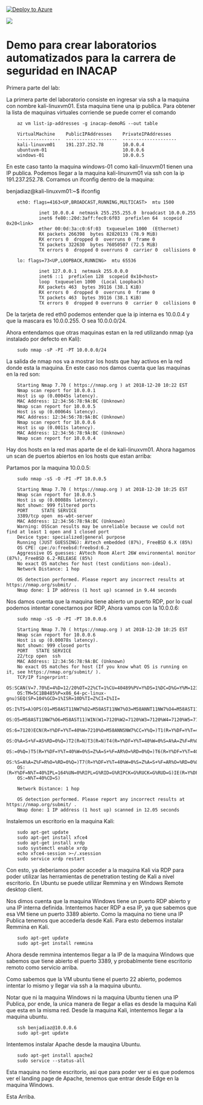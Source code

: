 [![Deploy to Azure](http://azuredeploy.net/deploybutton.png)](https://azuredeploy.net/)

<a href="http://armviz.io/#/?load=https://raw.githubusercontent.com/benjadiaz87/inacap/blob/master/azuredeploy.json" target="_blank">
  <img src="http://armviz.io/visualizebutton.png"/>
</a>

Demo para crear laboratorios automatizados para la carrera de seguridad en INACAP
====================

Primera parte del lab:

La primera parte del laboratorio consiste en ingresar via ssh a la maquina con nombre kali-linuxvm01. Esta maquina tiene una ip publica. Para obtener la lista de maquinas virtuales corriende se puede correr el comando 

        az vm list-ip-addresses -g inacap-demoRG --out table

        VirtualMachine    PublicIPAddresses    PrivateIPAddresses
        ----------------  -------------------  --------------------
        kali-linuxvm01    191.237.252.78       10.0.0.4
        ubuntuvm-01                            10.0.0.6
        windows-01                             10.0.0.5

En este caso tanto la maquina windows-01 como kali-linuxvm01 tienen una IP publica. Podemos llegar a la maquina kali-linuxvm01 via ssh con la ip 191.237.252.78. Corramos un ifconfig dentro de la maquina:

benjadiaz@kali-linuxvm01:~$ ifconfig

        eth0: flags=4163<UP,BROADCAST,RUNNING,MULTICAST>  mtu 1500

                inet 10.0.0.4  netmask 255.255.255.0  broadcast 10.0.0.255
                inet6 fe80::20d:3aff:fec0:6f03  prefixlen 64  scopeid 0x20<link>
                ether 00:0d:3a:c0:6f:03  txqueuelen 1000  (Ethernet)
                RX packets 266398  bytes 82820133 (78.9 MiB)
                RX errors 0  dropped 0  overruns 0  frame 0
                TX packets 322630  bytes 76050507 (72.5 MiB)
                TX errors 0  dropped 0 overruns 0  carrier 0  collisions 0

        lo: flags=73<UP,LOOPBACK,RUNNING>  mtu 65536

                inet 127.0.0.1  netmask 255.0.0.0
                inet6 ::1  prefixlen 128  scopeid 0x10<host>
                loop  txqueuelen 1000  (Local Loopback)
                RX packets 463  bytes 39116 (38.1 KiB)
                RX errors 0  dropped 0  overruns 0  frame 0
                TX packets 463  bytes 39116 (38.1 KiB)
                TX errors 0  dropped 0 overruns 0  carrier 0  collisions 0


De la tarjeta de red eth0 podemos entender que la ip interna es 10.0.0.4 y que la mascara es 10.0.0.255. O sea 10.0.0.0/24.

Ahora entendamos que otras maquinas estan en la red utilizando nmap (ya instalado por defecto en Kali):

        sudo nmap -sP -PI -PT 10.0.0.0/24
        
La salida de nmap nos va a mostrar los hosts que hay activos en la red donde esta la maquina. En este caso nos damos cuenta que las maquinas en la red son:

        Starting Nmap 7.70 ( https://nmap.org ) at 2018-12-20 10:22 EST
        Nmap scan report for 10.0.0.1
        Host is up (0.00045s latency).
        MAC Address: 12:34:56:78:9A:BC (Unknown)
        Nmap scan report for 10.0.0.5
        Host is up (0.00064s latency).
        MAC Address: 12:34:56:78:9A:BC (Unknown)
        Nmap scan report for 10.0.0.6
        Host is up (0.0011s latency).
        MAC Address: 12:34:56:78:9A:BC (Unknown)
        Nmap scan report for 10.0.0.4

Hay dos hosts en la red mas aparte de el de kali-linuxvm01. 
Ahora hagamos un scan de puertos abiertos en los hosts que estan arriba:

Partamos por la maquina 10.0.0.5:

        sudo nmap -sS -O -PI -PT 10.0.0.5

        Starting Nmap 7.70 ( https://nmap.org ) at 2018-12-20 10:25 EST
        Nmap scan report for 10.0.0.5
        Host is up (0.00088s latency).
        Not shown: 999 filtered ports
        PORT     STATE SERVICE
        3389/tcp open  ms-wbt-server
        MAC Address: 12:34:56:78:9A:BC (Unknown)
        Warning: OSScan results may be unreliable because we could not find at least 1 open and 1 closed port
        Device type: specialized|general purpose
        Running (JUST GUESSING): AVtech embedded (87%), FreeBSD 6.X (85%)
        OS CPE: cpe:/o:freebsd:freebsd:6.2
        Aggressive OS guesses: AVtech Room Alert 26W environmental monitor (87%), FreeBSD 6.2-RELEASE (85%)
        No exact OS matches for host (test conditions non-ideal).
        Network Distance: 1 hop

        OS detection performed. Please report any incorrect results at https://nmap.org/submit/ .
        Nmap done: 1 IP address (1 host up) scanned in 9.44 seconds
 
Nos damos cuenta que la maquina tiene abierto un puerto RDP, por lo cual podemos intentar conectarnos por RDP,
Ahora vamos con la 10.0.0.6:

        sudo nmap -sS -O -PI -PT 10.0.0.6

        Starting Nmap 7.70 ( https://nmap.org ) at 2018-12-20 10:25 EST
        Nmap scan report for 10.0.0.6
        Host is up (0.00078s latency).
        Not shown: 999 closed ports
        PORT   STATE SERVICE
        22/tcp open  ssh
        MAC Address: 12:34:56:78:9A:BC (Unknown)
        No exact OS matches for host (If you know what OS is running on it, see https://nmap.org/submit/ ).
        TCP/IP fingerprint:
        OS:SCAN(V=7.70%E=4%D=12/20%OT=22%CT=1%CU=40489%PV=Y%DS=1%DC=D%G=Y%M=123456%
        OS:TM=5C1BB485%P=x86_64-pc-linux-gnu)SEQ(SP=104%GCD=1%ISR=10D%TI=Z%CI=I%II=
        OS:I%TS=A)OPS(O1=M58AST11NW7%O2=M58AST11NW7%O3=M58ANNT11NW7%O4=M58AST11NW7%
        OS:O5=M58AST11NW7%O6=M58AST11)WIN(W1=7120%W2=7120%W3=7120%W4=7120%W5=7120%W
        OS:6=7120)ECN(R=Y%DF=Y%T=40%W=7210%O=M58ANNSNW7%CC=Y%Q=)T1(R=Y%DF=Y%T=40%S=
        OS:O%A=S+%F=AS%RD=0%Q=)T2(R=N)T3(R=N)T4(R=Y%DF=Y%T=40%W=0%S=A%A=Z%F=R%O=%RD
        OS:=0%Q=)T5(R=Y%DF=Y%T=40%W=0%S=Z%A=S+%F=AR%O=%RD=0%Q=)T6(R=Y%DF=Y%T=40%W=0
        OS:%S=A%A=Z%F=R%O=%RD=0%Q=)T7(R=Y%DF=Y%T=40%W=0%S=Z%A=S+%F=AR%O=%RD=0%Q=)U1
        OS:(R=Y%DF=N%T=40%IPL=164%UN=0%RIPL=G%RID=G%RIPCK=G%RUCK=G%RUD=G)IE(R=Y%DFI
        OS:=N%T=40%CD=S)

        Network Distance: 1 hop

        OS detection performed. Please report any incorrect results at https://nmap.org/submit/ .
        Nmap done: 1 IP address (1 host up) scanned in 12.05 seconds

Instalemos un escritorio en la maquina Kali:

        sudo apt-get update
        sudo apt-get install xfce4
        sudo apt-get install xrdp
        sudo systemctl enable xrdp
        echo xfce4-session >~/.xsession
        sudo service xrdp restart
        
Con esto, ya deberiamos poder acceder a la maquina Kali via RDP para poder utilizar las herramientas de penetration testing de Kali a nivel escritorio. En Ubuntu se puede utilizar Remmina y en Windows Remote desktop client.

Nos dimos cuenta que la maquina Windows tiene un puerto RDP abierto y una IP interna definida. Intentemos hacer RDP a esa IP, ya que sabemos que esa VM tiene un puerto 3389 abierto. Como la maquina no tiene una IP Publica tenemos que accederla desde Kali. Para esto debemos instalar Remmina en Kali.

        sudo apt-get update
        sudo apt-get install remmina

Ahora desde remmina intentemos llegar a la IP de la maquina Windows que sabemos que tiene abierto el puerto 3389, y probablmente tiene escritorio remoto como servicio arriba. 

Como sabemos que la VM ubuntu tiene el puerto 22 abierto, podemos intentar lo mismo y llegar via ssh a la maquina ubuntu. 

Notar que ni la maquina Windows ni la maquina Ubuntu tienen una IP Publica, por ende, la unica manera de llegar a ellas es desde la maquina Kali que esta en la misma red. Desde la maquina Kali, intentemos llegar a la maquina ubuntu.

        ssh benjadiaz@10.0.0.6
        sudo apt-get update

Intentemos instalar Apache desde la mauqina Ubuntu.

        sudo apt-get install apache2
        sudo service --status-all   
        
Esta maquina no tiene escritorio, asi que para poder ver si es que podemos ver el landing page de Apache, tenemos que entrar desde Edge en la maquina Windows.

Esta Arriba.




